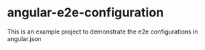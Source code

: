 # angular-e2e-configuration
This is an example project to demonstrate the e2e configurations in angular.json
